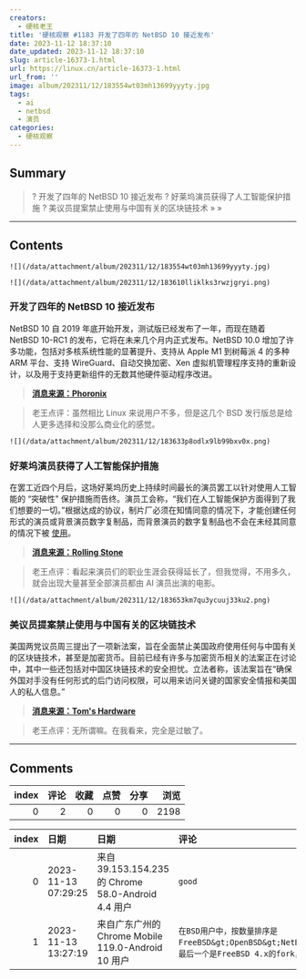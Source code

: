 ```yaml
---
creators:
  - 硬核老王
title: '硬核观察 #1183 开发了四年的 NetBSD 10 接近发布'
date: 2023-11-12 18:37:10
date_updated: 2023-11-12 18:37:10
slug: article-16373-1.html
url: https://linux.cn/article-16373-1.html
url_from: ''
image: album/202311/12/183554wt03mh13699yyyty.jpg
tags:
  - ai
  - netbsd
  - 演员
categories:
  - 硬核观察
---
```


## Summary

> ? 开发了四年的 NetBSD 10 接近发布
> ? 好莱坞演员获得了人工智能保护措施
> ? 美议员提案禁止使用与中国有关的区块链技术
> » 
> »

***

<!-- more -->

## Contents

`![](/data/attachment/album/202311/12/183554wt03mh13699yyyty.jpg)`

`![](/data/attachment/album/202311/12/183610lliklks3rwzjgryi.png)`

### 开发了四年的 NetBSD 10 接近发布

NetBSD 10 自 2019 年底开始开发，测试版已经发布了一年，而现在随着 NetBSD 10-RC1 的发布，它将在未来几个月内正式发布。NetBSD 10.0 增加了许多功能，包括对多核系统性能的显著提升、支持从 Apple M1 到树莓派 4 的多种 ARM 平台、支持 WireGuard、自动交换加密、Xen 虚拟机管理程序支持的重新设计，以及用于支持更新组件的无数其他硬件驱动程序改进。

> 
> **[消息来源：Phoronix](https://www.phoronix.com/news/NetBSD-10-RC1)**
> 
> 
> 

> 
> 老王点评：虽然相比 Linux 来说用户不多，但是这几个 BSD 发行版总是给人更多选择和没那么商业化的感觉。
> 
> 
> 

`![](/data/attachment/album/202311/12/183633p8odlx9lb99bxv0x.png)`

### 好莱坞演员获得了人工智能保护措施

在罢工近四个月后，这场好莱坞历史上持续时间最长的演员罢工以针对使用人工智能的 “突破性” 保护措施而告终。演员工会称，“我们在人工智能保护方面得到了我们想要的一切。”根据达成的协议，制片厂必须在知情同意的情况下，才能创建任何形式的演员或背景演员数字复制品，而背景演员的数字复制品也不会在未经其同意的情况下被 [使用](https://linux.cn/article-16000-1.html)。

> 
> **[消息来源：Rolling Stone](https://www.rollingstone.com/tv-movies/tv-movie-news/hollywood-actors-strike-sag-aftra-tentative-agreement-studios-1234838500/)**
> 
> 
> 

> 
> 老王点评：看起来演员们的职业生涯会获得延长了，但我觉得，不用多久，就会出现大量甚至全部演员都由 AI 演员出演的电影。
> 
> 
> 

`![](/data/attachment/album/202311/12/183653km7qu3ycuuj33ku2.png)`

### 美议员提案禁止使用与中国有关的区块链技术

美国两党议员周三提出了一项新法案，旨在全面禁止美国政府使用任何与中国有关的区块链技术，甚至是加密货币。目前已经有许多与加密货币相关的法案正在讨论中，其中一些还包括对中国区块链技术的安全担忧。立法者称，该法案旨在“确保外国对手没有任何形式的后门访问权限，可以用来访问关键的国家安全情报和美国人的私人信息。”

> 
> **[消息来源：Tom's Hardware](https://www.tomshardware.com/tech-industry/cryptocurrency/us-government-proposal-aims-to-outlaw-chinese-crypto-networks-blockchains)**
> 
> 
> 

> 
> 老王点评：无所谓嘛。在我看来，完全是过敏了。
> 
> 
>

***

## Comments


|   index |   评论 |   收藏 |   点赞 |   分享 |   浏览 |
|--------:|-------:|-------:|-------:|-------:|-------:|
|       0 |      2 |      0 |      0 |      0 |   2198 |

|   index | 日期                | 日期                                               | 评论                                                                                                                   |
|--------:|:--------------------|:---------------------------------------------------|:-----------------------------------------------------------------------------------------------------------------------|
|       0 | 2023-11-13 07:29:25 | 来自39.153.154.235的 Chrome 58.0-Android 4.4 用户  | `good`                                                                                                                 |
|       1 | 2023-11-13 13:27:19 | 来自广东广州的 Chrome Mobile 119.0-Android 10 用户 | `在BSD用户中，按数量排序是FreeBSD&gt;OpenBSD&gt;NetBSD&gt;DragonflyBSD。最后一个是FreeBSD 4.x的fork，知名度相对较低。` |
